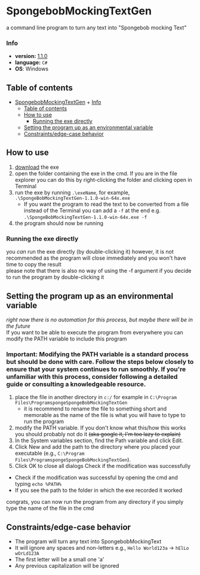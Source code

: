 <!-- TOC --><a name="spongebobmockingtextgen"></a>
# SpongebobMockingTextGen
a command line program to turn any text into "Spongebob mocking Text"

<!-- TOC --><a name="info"></a>
### Info
+ **version:** [1.1.0](https://github.com/aSilentInferno/spongebobMockingTextGen/releases/latest)
+ **language:** `C#`
+ **OS**: Windows

<!-- TOC --><a name="table-of-contents"></a>
## Table of contents
<!-- TOC start (generated with https://github.com/derlin/bitdowntoc) -->

- [SpongebobMockingTextGen](#spongebobmockingtextgen)
      + [Info](#info)
   * [Table of contents](#table-of-contents)
   * [How to use](#how-to-use)
      + [Running the exe directly](#running-the-exe-directly)
   * [Setting the program up as an environmental variable](#setting-the-program-up-as-an-environmental-variable)
   * [Constraints/edge-case behavior](#constraintsedge-case-behavior)

<!-- TOC end -->


<!-- TOC --><a name="how-to-use"></a>
## How to use
1. [download](https://github.com/aSilentInferno/spongebobMockingTextGen/releases/latest) the exe
2. open the folder containing the exe in the cmd. If you are in the file explorer you can do this by right-clicking the folder and clicking open in Terminal
3. run the exe by running `.\exeName`, for example, `.\SpongeBobMockingTextGen-1.1.0-win-64x.exe`
     + If you want the program to read the text to be converted from a file instead of the Terminal you can add a `-f` at the end e.g. `.\SpongeBobMockingTextGen-1.1.0-win-64x.exe -f`
5. the program should now be running

<!-- TOC --><a name="running-the-exe-directly"></a>
### Running the exe directly
you *can* run the exe directly (by double-clicking it) however, it is not recommended as the program will close immediately and you won't have time to copy the result  
please note that there is also no way of using the -f argument if you decide to run the program by double-clicking it

<!-- TOC --><a name="setting-the-program-up-as-an-environmental-variable"></a>
## Setting the program up as an environmental variable
*right now there is no automation for this process, but maybe there will be in the future*  
If you want to be able to execute the program from everywhere you can modify the PATH variable to include this program  
### Important: Modifying the PATH variable is a standard process but should be done with care. Follow the steps below closely to ensure that your system continues to run smoothly. If you're unfamiliar with this process, consider following a detailed guide or consulting a knowledgeable resource.
1. place the file in another directory in `c:/` for example in `C:\Program Files\ProgramspongeSpongeBobMockingTextGen`
   + it is recommend to rename the file to something short and memorable as the name of the file is what you will have to type to run the program 
2. modify the PATH variable. If you don't know what this/how this works you should probably not do it ~~(aka google it, I'm too lazy to explain)~~
3. In the System variables section, find the Path variable and click Edit.
4. Click New and add the path to the directory where you placed your executable (e.g., `C:\Program Files\ProgramspongeSpongeBobMockingTextGen`).
5. Click OK to close all dialogs
Check if the modification was successfully
+ Check if the modification was successful by opening the cmd and typing `echo %PATH%`
+ If you see the path to the folder in which the exe recorded it worked

congrats, you can now run the program from any directory if you simply type the name of the file in the cmd

<!-- TOC --><a name="constraintsedge-case-behavior"></a>
## Constraints/edge-case behavior
+ The program will turn any text into SpongebobMockingText  
+ It will ignore any spaces and non-letters e.g., `Hello World123a` -> `hElLo wOrLd123A`
+ The first letter will be a small one 'a'
+ Any previous capitalization will be ignored
